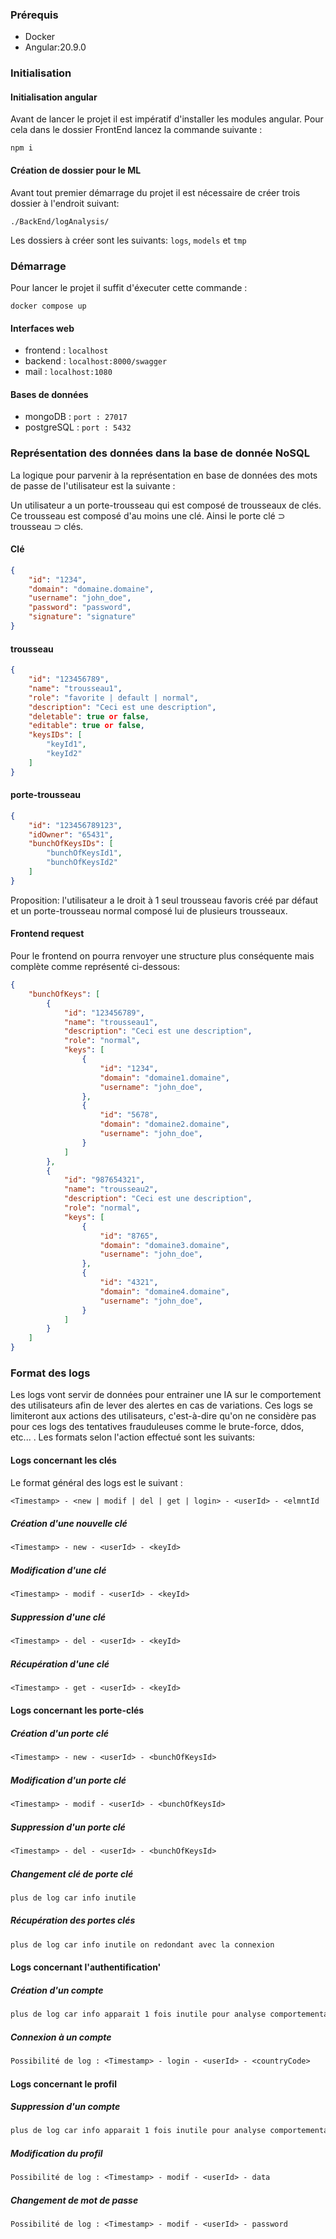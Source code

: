 ### Prérequis

- Docker
- Angular:20.9.0

### Initialisation

#### Initialisation angular

Avant de lancer le projet il est impératif d'installer les modules angular. Pour cela dans le dossier FrontEnd lancez la commande suivante :

```
npm i
```

#### Création de dossier pour le ML

Avant tout premier démarrage du projet il est nécessaire de créer trois dossier à l'endroit suivant:

```
./BackEnd/logAnalysis/
```

Les dossiers à créer sont les suivants: `logs`, `models` et `tmp`

### Démarrage

Pour lancer le projet il suffit d'éxecuter cette commande :

```
docker compose up
```

#### Interfaces web

- frontend : `localhost`
- backend : `localhost:8000/swagger`
- mail : `localhost:1080`

#### Bases de données

- mongoDB : `port : 27017`
- postgreSQL : `port : 5432`

### Représentation des données dans la base de donnée NoSQL

La logique pour parvenir à la représentation en base de données des mots de passe de l'utilisateur est la suivante :

Un utilisateur a un porte-trousseau qui est composé de trousseaux de clés. Ce trousseau est composé d'au moins une clé. Ainsi le porte clé ⊃ trousseau ⊃ clés.

#### Clé

```json
{
    "id": "1234",
    "domain": "domaine.domaine",
    "username": "john_doe",
    "password": "password",
    "signature": "signature"
}
```

#### trousseau
```json
{
    "id": "123456789",
    "name": "trousseau1",
    "role": "favorite | default | normal",
    "description": "Ceci est une description",
    "deletable": true or false,
    "editable": true or false,
    "keysIDs": [
        "keyId1",
        "keyId2"
    ]
}
```

#### porte-trousseau
```json
{
    "id": "123456789123",
    "idOwner": "65431",
    "bunchOfKeysIDs": [
        "bunchOfKeysId1",
        "bunchOfKeysId2"
    ]
}
```

Proposition: l'utilisateur a le droit à 1 seul trousseau favoris créé par défaut et un porte-trousseau normal composé lui de plusieurs trousseaux.

#### Frontend request

Pour le frontend on pourra renvoyer une structure plus conséquente mais complète comme représenté ci-dessous:

```json
{
    "bunchOfKeys": [
        {
            "id": "123456789",
            "name": "trousseau1",
            "description": "Ceci est une description",
            "role": "normal",
            "keys": [
                {
                    "id": "1234",
                    "domain": "domaine1.domaine",
                    "username": "john_doe",
                },
                {
                    "id": "5678",
                    "domain": "domaine2.domaine",
                    "username": "john_doe",
                }
            ]
        },
        {
            "id": "987654321",
            "name": "trousseau2",
            "description": "Ceci est une description",
            "role": "normal",
            "keys": [
                {
                    "id": "8765",
                    "domain": "domaine3.domaine",
                    "username": "john_doe",
                },
                {
                    "id": "4321",
                    "domain": "domaine4.domaine",
                    "username": "john_doe",
                }
            ]
        }
    ]
}
```

### Format des logs

Les logs vont servir de données pour entrainer une IA sur le comportement des utilisateurs afin de lever des alertes en cas de variations. Ces logs se limiteront aux actions des utilisateurs, c'est-à-dire qu'on ne considère pas pour ces logs des tentatives frauduleuses comme le brute-force, ddos, etc... . Les formats selon l'action effectué sont les suivants:

#### Logs concernant les clés

Le format général des logs est le suivant :

```txt
<Timestamp> - <new | modif | del | get | login> - <userId> - <elmntId | data | password>
```

##### Création d'une nouvelle clé

```txt
<Timestamp> - new - <userId> - <keyId>
```

##### Modification d'une clé

```txt
<Timestamp> - modif - <userId> - <keyId>
```

##### Suppression d'une clé

```txt
<Timestamp> - del - <userId> - <keyId>
```

##### Récupération d'une clé

```txt
<Timestamp> - get - <userId> - <keyId>
```

#### Logs concernant les porte-clés

##### Création d'un porte clé

```txt
<Timestamp> - new - <userId> - <bunchOfKeysId>
```

##### Modification d'un porte clé

```txt
<Timestamp> - modif - <userId> - <bunchOfKeysId>
```

##### Suppression d'un porte clé

```txt
<Timestamp> - del - <userId> - <bunchOfKeysId>
```

##### Changement clé de porte clé

```txt
plus de log car info inutile
```

##### Récupération des portes clés

```txt
plus de log car info inutile on redondant avec la connexion
```

#### Logs concernant l'authentification'

##### Création d'un compte

```txt
plus de log car info apparait 1 fois inutile pour analyse comportementale
```

##### Connexion à un compte

```txt
Possibilité de log : <Timestamp> - login - <userId> - <countryCode>
```

#### Logs concernant le profil

##### Suppression d'un compte

```txt
plus de log car info apparait 1 fois inutile pour analyse comportementale
```

##### Modification du profil

```txt
Possibilité de log : <Timestamp> - modif - <userId> - data
```

##### Changement de mot de passe

```txt
Possibilité de log : <Timestamp> - modif - <userId> - password
```